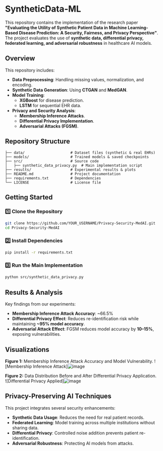 # SyntheticData-ML

This repository contains the implementation of the research paper **"Evaluating the Utility of Synthetic Patient Data in Machine Learning-Based Disease Prediction: A Security, Fairness, and Privacy Perspective"**. The project evaluates the use of **synthetic data, differential privacy, federated learning, and adversarial robustness** in healthcare AI models.

## Overview
This repository includes:
- **Data Preprocessing**: Handling missing values, normalization, and encoding.
- **Synthetic Data Generation**: Using **CTGAN** and **MedGAN**.
- **Model Training**:
  - **XGBoost** for disease prediction.
  - **LSTM** for sequential EHR data.
- **Privacy and Security Analysis**:
  - **Membership Inference Attacks**.
  - **Differential Privacy Implementation**.
  - **Adversarial Attacks (FGSM)**.

## Repository Structure
```
├── data/                     # Dataset files (synthetic & real EHRs)
├── models/                   # Trained models & saved checkpoints
├── src/                      # Source code
│   ├── synthetic_data_privacy.py  # Main implementation script
├── results/                  # Experimental results & plots
├── README.md                 # Project documentation
├── requirements.txt          # Dependencies
└── LICENSE                   # License file
```

## Getting Started
### 1️⃣ Clone the Repository
```bash
git clone https://github.com/YOUR_USERNAME/Privacy-Security-MedAI.git
cd Privacy-Security-MedAI
```

### 2️⃣ Install Dependencies
```bash
pip install -r requirements.txt
```

### 3️⃣ Run the Main Implementation
```bash
python src/synthetic_data_privacy.py
```

##  Results & Analysis
Key findings from our experiments:
- **Membership Inference Attack Accuracy**: ~66.5%
- **Differential Privacy Effect**: Reduces re-identification risk while maintaining **~95% model accuracy**.
- **Adversarial Attack Effect**: FGSM reduces model accuracy by **10–15%**, exposing vulnerabilities.

## Visualizations
**Figure 1:** Membership Inference Attack Accuracy and Model Vulnerability.
![Membership Inference Attack]![image](https://github.com/user-attachments/assets/8d28d702-d025-46d8-900e-90aab364e5ca)



**Figure 2:** Data Distribution Before and After Differential Privacy Application.
![Differential Privacy Applied]![image](https://github.com/user-attachments/assets/f80596a1-fd48-4baa-a751-2f6381b518e5)



## Privacy-Preserving AI Techniques
This project integrates several security enhancements:
- **Synthetic Data Usage**: Reduces the need for real patient records.
- **Federated Learning**: Model training across multiple institutions without sharing data.
- **Differential Privacy**: Controlled noise addition prevents patient re-identification.
- **Adversarial Robustness**: Protecting AI models from attacks.
